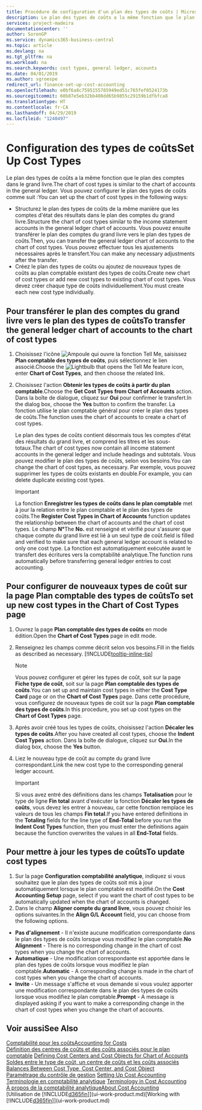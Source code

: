 ```yaml
---
title: Procédure de configuration d'un plan des types de coûts | Microsoft Docs
description: Le plan des types de coûts a la même fonction que le plan des comptes dans le grand livre.
services: project-madeira
documentationcenter: ''
author: SorenGP
ms.service: dynamics365-business-central
ms.topic: article
ms.devlang: na
ms.tgt_pltfrm: na
ms.workload: na
ms.search.keywords: cost types, general ledger, accounts
ms.date: 04/01/2019
ms.author: sgroespe
redirect_url: finance-set-up-cost-accounting
ms.openlocfilehash: e0bf6a8c7595155785949ed51c765fef0524173b
ms.sourcegitcommit: 60b87e5eb32bb408dd65b9855c29159b1dfbfca8
ms.translationtype: HT
ms.contentlocale: fr-CA
ms.lasthandoff: 04/29/2019
ms.locfileid: "1240497"
---
```

# <a name="set-up-cost-types"></a><span data-ttu-id="6ca64-103">Configuration des types de coûts</span><span class="sxs-lookup"><span data-stu-id="6ca64-103">Set Up Cost Types</span></span>
<span data-ttu-id="6ca64-104">Le plan des types de coûts a la même fonction que le plan des comptes dans le grand livre.</span><span class="sxs-lookup"><span data-stu-id="6ca64-104">The chart of cost types is similar to the chart of accounts in the general ledger.</span></span> <span data-ttu-id="6ca64-105">Vous pouvez configurer le plan des types de coûts comme suit :</span><span class="sxs-lookup"><span data-stu-id="6ca64-105">You can set up the chart of cost types in the following ways:</span></span>  

-   <span data-ttu-id="6ca64-106">Structurez le plan des types de coûts de la même manière que les comptes d'état des résultats dans le plan des comptes du grand livre.</span><span class="sxs-lookup"><span data-stu-id="6ca64-106">Structure the chart of cost types similar to the income statement accounts in the general ledger chart of accounts.</span></span> <span data-ttu-id="6ca64-107">Vous pouvez ensuite transférer le plan des comptes du grand livre vers le plan des types de coûts.</span><span class="sxs-lookup"><span data-stu-id="6ca64-107">Then, you can transfer the general ledger chart of accounts to the chart of cost types.</span></span> <span data-ttu-id="6ca64-108">Vous pouvez effectuer tous les ajustements nécessaires après le transfert.</span><span class="sxs-lookup"><span data-stu-id="6ca64-108">You can make any necessary adjustments after the transfer.</span></span>  
-   <span data-ttu-id="6ca64-109">Créez le plan des types de coûts ou ajoutez de nouveaux types de coûts au plan comptable existant des types de coûts.</span><span class="sxs-lookup"><span data-stu-id="6ca64-109">Create new chart of cost types or add new cost types to existing chart of cost types.</span></span> <span data-ttu-id="6ca64-110">Vous devez créer chaque type de coûts individuellement.</span><span class="sxs-lookup"><span data-stu-id="6ca64-110">You must create each new cost type individually.</span></span>  

## <a name="to-transfer-the-general-ledger-chart-of-accounts-to-the-chart-of-cost-types"></a><span data-ttu-id="6ca64-111">Pour transférer le plan des comptes du grand livre vers le plan des types de coûts</span><span class="sxs-lookup"><span data-stu-id="6ca64-111">To transfer the general ledger chart of accounts to the chart of cost types</span></span>  
1.  <span data-ttu-id="6ca64-112">Choisissez l'icône ![Ampoule qui ouvre la fonction Tell Me](media/ui-search/search_small.png "Dites-moi ce que vous voulez faire"), saisissez **Plan comptable des types de coûts**, puis sélectionnez le lien associé.</span><span class="sxs-lookup"><span data-stu-id="6ca64-112">Choose the ![Lightbulb that opens the Tell Me feature](media/ui-search/search_small.png "Tell me what you want to do") icon, enter **Chart of Cost Types**, and then choose the related link.</span></span>  
2.  <span data-ttu-id="6ca64-113">Choisissez l'action **Obtenir les types de coûts à partir du plan comptable**.</span><span class="sxs-lookup"><span data-stu-id="6ca64-113">Choose the **Get Cost Types from Chart of Accounts** action.</span></span> <span data-ttu-id="6ca64-114">Dans la boîte de dialogue, cliquez sur **Oui** pour confirmer le transfert.</span><span class="sxs-lookup"><span data-stu-id="6ca64-114">In the dialog box, choose the **Yes** button to confirm the transfer.</span></span> <span data-ttu-id="6ca64-115">La fonction utilise le plan comptable général pour créer le plan des types de coûts.</span><span class="sxs-lookup"><span data-stu-id="6ca64-115">The function uses the chart of accounts to create a chart of cost types.</span></span>  

    <span data-ttu-id="6ca64-116">Le plan des types de coûts contient désormais tous les comptes d'état des résultats du grand livre, et comprend les titres et les sous-totaux.</span><span class="sxs-lookup"><span data-stu-id="6ca64-116">The chart of cost types now contain all income statement accounts in the general ledger and include headings and subtotals.</span></span> <span data-ttu-id="6ca64-117">Vous pouvez modifier le plan des types de coûts, selon vos besoins.</span><span class="sxs-lookup"><span data-stu-id="6ca64-117">You can change the chart of cost types, as necessary.</span></span> <span data-ttu-id="6ca64-118">Par exemple, vous pouvez supprimer les types de coûts existants en double.</span><span class="sxs-lookup"><span data-stu-id="6ca64-118">For example, you can delete duplicate existing cost types.</span></span>  

    > [!IMPORTANT]  
    >  <span data-ttu-id="6ca64-119">La fonction **Enregistrer les types de coûts dans le plan comptable** met à jour la relation entre le plan comptable et le plan des types de coûts.</span><span class="sxs-lookup"><span data-stu-id="6ca64-119">The **Register Cost Types in Chart of Accounts** function updates the relationship between the chart of accounts and the chart of cost types.</span></span> <span data-ttu-id="6ca64-120">Le champ **N°**</span><span class="sxs-lookup"><span data-stu-id="6ca64-120">The **No.**</span></span> <span data-ttu-id="6ca64-121">est renseigné et vérifié pour s'assurer que chaque compte du grand livre est lié à un seul type de coût.</span><span class="sxs-lookup"><span data-stu-id="6ca64-121">field is filled and verified to make sure that each general ledger account is related to only one cost type.</span></span> <span data-ttu-id="6ca64-122">La fonction est automatiquement exécutée avant le transfert des écritures vers la comptabilité analytique.</span><span class="sxs-lookup"><span data-stu-id="6ca64-122">The function runs automatically before transferring general ledger entries to cost accounting.</span></span>  

## <a name="to-set-up-new-cost-types-in-the-chart-of-cost-types-page"></a><span data-ttu-id="6ca64-123">Pour configurer de nouveaux types de coût sur la page Plan comptable des types de coûts</span><span class="sxs-lookup"><span data-stu-id="6ca64-123">To set up new cost types in the Chart of Cost Types page</span></span>  
1.  <span data-ttu-id="6ca64-124">Ouvrez la page **Plan comptable des types de coûts** en mode édition.</span><span class="sxs-lookup"><span data-stu-id="6ca64-124">Open the **Chart of Cost Types** page in edit mode.</span></span>  
2.  <span data-ttu-id="6ca64-125">Renseignez les champs comme décrit selon vos besoins.</span><span class="sxs-lookup"><span data-stu-id="6ca64-125">Fill in the fields as described as necessary.</span></span> [!INCLUDE[tooltip-inline-tip](includes/tooltip-inline-tip_md.md)]

    > [!NOTE]  
    >  <span data-ttu-id="6ca64-126">Vous pouvez configurer et gérer les types de coût, soit sur la page **Fiche type de coût**, soit sur la page **Plan comptable des types de coûts**.</span><span class="sxs-lookup"><span data-stu-id="6ca64-126">You can set up and maintain cost types in either the **Cost Type Card** page or on the **Chart of Cost Types** page.</span></span> <span data-ttu-id="6ca64-127">Dans cette procédure, vous configurez de nouveaux types de coût sur la page **Plan comptable des types de coûts**.</span><span class="sxs-lookup"><span data-stu-id="6ca64-127">In this procedure, you set up cost types on the **Chart of Cost Types** page.</span></span>

3.  <span data-ttu-id="6ca64-128">Après avoir créé tous les types de coûts, choisissez l'action **Décaler les types de coûts**.</span><span class="sxs-lookup"><span data-stu-id="6ca64-128">After you have created all cost types, choose the **Indent Cost Types** action.</span></span> <span data-ttu-id="6ca64-129">Dans la boîte de dialogue, cliquez sur **Oui**.</span><span class="sxs-lookup"><span data-stu-id="6ca64-129">In the dialog box, choose the **Yes** button.</span></span>  
4.  <span data-ttu-id="6ca64-130">Liez le nouveau type de coût au compte du grand livre correspondant.</span><span class="sxs-lookup"><span data-stu-id="6ca64-130">Link the new cost type to the corresponding general ledger account.</span></span>  

    > [!IMPORTANT]  
    >  <span data-ttu-id="6ca64-131">Si vous avez entré des définitions dans les champs **Totalisation** pour le type de ligne **Fin total** avant d'exécuter la fonction **Décaler les types de coûts**, vous devez les entrer à nouveau, car cette fonction remplace les valeurs de tous les champs **Fin total**.</span><span class="sxs-lookup"><span data-stu-id="6ca64-131">If you have entered definitions in the **Totaling** fields for the line type of **End-Total** before you run the **Indent Cost Types** function, then you must enter the definitions again because the function overwrites the values in all **End-Total** fields.</span></span>  

## <a name="to-update-cost-types"></a><span data-ttu-id="6ca64-132">Pour mettre à jour les types de coûts</span><span class="sxs-lookup"><span data-stu-id="6ca64-132">To update cost types</span></span>  
1.  <span data-ttu-id="6ca64-133">Sur la page **Configuration comptabilité analytique**, indiquez si vous souhaitez que le plan des types de coûts soit mis à jour automatiquement lorsque le plan comptable est modifié.</span><span class="sxs-lookup"><span data-stu-id="6ca64-133">On the **Cost Accounting Setup** page, select if you want the chart of cost types to be automatically updated when the chart of accounts is changed.</span></span>  
2.  <span data-ttu-id="6ca64-134">Dans le champ **Aligner compte du grand livre**, vous pouvez choisir les options suivantes.</span><span class="sxs-lookup"><span data-stu-id="6ca64-134">In the **Align G/L Account** field, you can choose from the following options.</span></span>  

- <span data-ttu-id="6ca64-135">**Pas d'alignement** - Il n'existe aucune modification correspondante dans le plan des types de coûts lorsque vous modifiez le plan comptable.</span><span class="sxs-lookup"><span data-stu-id="6ca64-135">**No Alignment** - There is no corresponding change in the chart of cost types when you change the chart of accounts.</span></span>  
- <span data-ttu-id="6ca64-136">**Automatique** - Une modification correspondante est apportée dans le plan des types de coûts lorsque vous modifiez le plan comptable.</span><span class="sxs-lookup"><span data-stu-id="6ca64-136">**Automatic** - A corresponding change is made in the chart of cost types when you change the chart of accounts.</span></span>  
- <span data-ttu-id="6ca64-137">**Invite** - Un message s'affiche et vous demande si vous voulez apporter une modification correspondante dans le plan des types de coûts lorsque vous modifiez le plan comptable.</span><span class="sxs-lookup"><span data-stu-id="6ca64-137">**Prompt** - A message is displayed asking if you want to make a corresponding change in the chart of cost types when you change the chart of accounts.</span></span>  

## <a name="see-also"></a><span data-ttu-id="6ca64-138">Voir aussi</span><span class="sxs-lookup"><span data-stu-id="6ca64-138">See Also</span></span>  
[<span data-ttu-id="6ca64-139">Comptabilité pour les coûts</span><span class="sxs-lookup"><span data-stu-id="6ca64-139">Accounting for Costs</span></span>](finance-manage-cost-accounting.md)  
<span data-ttu-id="6ca64-140">[Définition des centres de coûts et des coûts associés pour le plan comptable](finance-defining-cost-centers-and-cost-objects-for-chart-of-accounts.md) </span><span class="sxs-lookup"><span data-stu-id="6ca64-140">[Defining Cost Centers and Cost Objects for Chart of Accounts](finance-defining-cost-centers-and-cost-objects-for-chart-of-accounts.md) </span></span>  
<span data-ttu-id="6ca64-141">[Soldes entre le type de coût, un centre de coûts et les coûts associés](finance-balances-between-cost-type-cost-center-and-cost-object.md) </span><span class="sxs-lookup"><span data-stu-id="6ca64-141">[Balances Between Cost Type, Cost Center, and Cost Object](finance-balances-between-cost-type-cost-center-and-cost-object.md) </span></span>  
<span data-ttu-id="6ca64-142">[Paramétrage du contrôle de gestion](finance-set-up-cost-accounting.md) </span><span class="sxs-lookup"><span data-stu-id="6ca64-142">[Setting Up Cost Accounting](finance-set-up-cost-accounting.md) </span></span>  
<span data-ttu-id="6ca64-143">[Terminologie en comptabilité analytique](finance-terminology-in-cost-accounting.md) </span><span class="sxs-lookup"><span data-stu-id="6ca64-143">[Terminology in Cost Accounting](finance-terminology-in-cost-accounting.md) </span></span>  
[<span data-ttu-id="6ca64-144">À propos de la comptabilité analytique</span><span class="sxs-lookup"><span data-stu-id="6ca64-144">About Cost Accounting</span></span>](finance-about-cost-accounting.md)  
<span data-ttu-id="6ca64-145">[Utilisation de [!INCLUDE[d365fin](includes/d365fin_md.md)]](ui-work-product.md)</span><span class="sxs-lookup"><span data-stu-id="6ca64-145">[Working with [!INCLUDE[d365fin](includes/d365fin_md.md)]](ui-work-product.md)</span></span>
